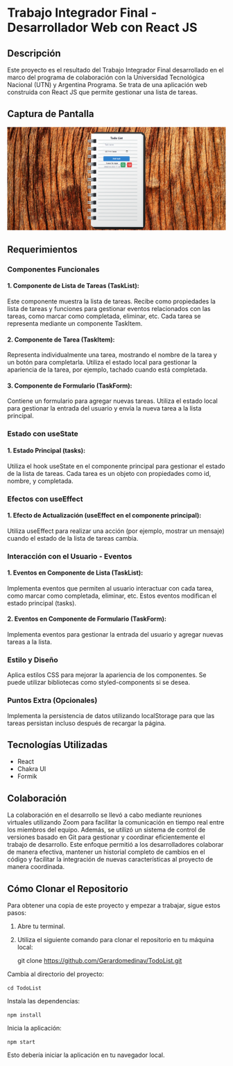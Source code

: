 # Trabajo Integrador Final - Desarrollador Web con React JS

## Descripción

Este proyecto es el resultado del Trabajo Integrador Final desarrollado en el marco del programa de colaboración con la Universidad Tecnológica Nacional (UTN) y  Argentina Programa. Se trata de una aplicación web construida con React JS que permite gestionar una lista de tareas.

## Captura de Pantalla

![Captura de Pantalla](./public/Img/pantalla.png)

## Requerimientos

### Componentes Funcionales

#### 1. Componente de Lista de Tareas (TaskList):

Este componente muestra la lista de tareas. Recibe como propiedades la lista de tareas y funciones para gestionar eventos relacionados con las tareas, como marcar como completada, eliminar, etc. Cada tarea se representa mediante un componente TaskItem.

#### 2. Componente de Tarea (TaskItem):

Representa individualmente una tarea, mostrando el nombre de la tarea y un botón para completarla. Utiliza el estado local para gestionar la apariencia de la tarea, por ejemplo, tachado cuando está completada.

#### 3. Componente de Formulario (TaskForm):

Contiene un formulario para agregar nuevas tareas. Utiliza el estado local para gestionar la entrada del usuario y envía la nueva tarea a la lista principal.

### Estado con useState

#### 1. Estado Principal (tasks):

Utiliza el hook useState en el componente principal para gestionar el estado de la lista de tareas. Cada tarea es un objeto con propiedades como id, nombre, y completada.

### Efectos con useEffect

#### 1. Efecto de Actualización (useEffect en el componente principal):

Utiliza useEffect para realizar una acción (por ejemplo, mostrar un mensaje) cuando el estado de la lista de tareas cambia.

### Interacción con el Usuario - Eventos

#### 1. Eventos en Componente de Lista (TaskList):

Implementa eventos que permiten al usuario interactuar con cada tarea, como marcar como completada, eliminar, etc. Estos eventos modifican el estado principal (tasks).

#### 2. Eventos en Componente de Formulario (TaskForm):

Implementa eventos para gestionar la entrada del usuario y agregar nuevas tareas a la lista.

### Estilo y Diseño

Aplica estilos CSS para mejorar la apariencia de los componentes. Se puede utilizar bibliotecas como styled-components si se desea.

### Puntos Extra (Opcionales)

Implementa la persistencia de datos utilizando localStorage para que las tareas persistan incluso después de recargar la página.

## Tecnologías Utilizadas

- React
- Chakra UI
- Formik

## Colaboración

La colaboración en el desarrollo se llevó a cabo mediante reuniones virtuales utilizando Zoom para facilitar la comunicación en tiempo real entre los miembros del equipo. Además, se utilizó un sistema de control de versiones basado en Git para gestionar y coordinar eficientemente el trabajo de desarrollo. Este enfoque permitió a los desarrolladores colaborar de manera efectiva, mantener un historial completo de cambios en el código y facilitar la integración de nuevas características al proyecto de manera coordinada.

## Cómo Clonar el Repositorio

Para obtener una copia de este proyecto y empezar a trabajar, sigue estos pasos:

1. Abre tu terminal.

2. Utiliza el siguiente comando para clonar el repositorio en tu máquina local:

   
   git clone https://github.com/Gerardomedinav/TodoList.git

  Cambia al directorio del proyecto:

  `cd TodoList`

  Instala las dependencias:

  `npm install`

  Inicia la aplicación:


  `npm start`

Esto debería iniciar la aplicación en tu navegador local.

